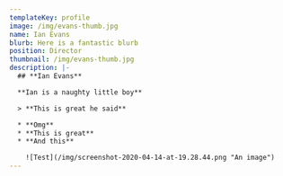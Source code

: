 ```yaml
---
templateKey: profile
image: /img/evans-thumb.jpg
name: Ian Evans
blurb: Here is a fantastic blurb
position: Director
thumbnail: /img/evans-thumb.jpg
description: |-
  ## **Ian Evans**

  **Ian is a naughty little boy**

  > **This is great he said**

  * **Omg**
  * **This is great**
  * **And this**

    ![Test](/img/screenshot-2020-04-14-at-19.28.44.png "An image")
---
```

